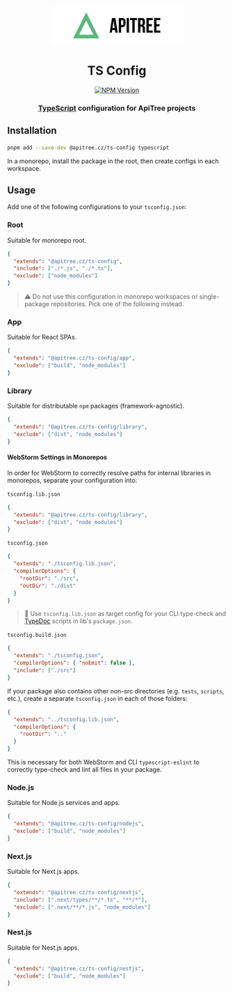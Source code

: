 <div align="center">

<a href="https://github.com/ApiTreeCZ">
<img alt="ApiTree s.r.o." src="../../public/apitree-logo.png" width="308" />
</a>

# TS Config

[![NPM Version](https://img.shields.io/npm/v/%40apitree.cz%2Fts-config)](https://www.npmjs.com/package/@apitree.cz/ts-config)

### [TypeScript](https://typescriptlang.org) configuration for ApiTree projects

</div>

## Installation

```bash
pnpm add --save-dev @apitree.cz/ts-config typescript
```

In a monorepo, install the package in the root, then create configs in each workspace.

## Usage

Add one of the following configurations to your `tsconfig.json`:

### Root

Suitable for monorepo root.

```json
{
  "extends": "@apitree.cz/ts-config",
  "include": ["./*.js", "./*.ts"],
  "exclude": ["node_modules"]
}
```

> ⚠️ Do not use this configuration in monorepo workspaces or single-package repositories. Pick one of the following
> instead.

### App

Suitable for React SPAs.

```json
{
  "extends": "@apitree.cz/ts-config/app",
  "exclude": ["build", "node_modules"]
}
```

### Library

Suitable for distributable `npm` packages (framework-agnostic).

```json
{
  "extends": "@apitree.cz/ts-config/library",
  "exclude": ["dist", "node_modules"]
}
```

#### WebStorm Settings in Monorepos

In order for WebStorm to correctly resolve paths for internal libraries in monorepos, separate your configuration into:

`tsconfig.lib.json`

```json
{
  "extends": "@apitree.cz/ts-config/library",
  "exclude": ["dist", "node_modules"]
}
```

`tsconfig.json`

```json
{
  "extends": "./tsconfig.lib.json",
  "compilerOptions": {
    "rootDir": "./src",
    "outDir": "./dist"
  }
}
```

> 🧠 Use `tsconfig.lib.json` as target config for your CLI type-check and [TypeDoc](../typedoc-config/README.md) scripts in lib's `package.json`.

`tsconfig.build.json`

```json
{
  "extends": "./tsconfig.json",
  "compilerOptions": { "noEmit": false },
  "include": ["./src"]
}
```

If your package also contains other non-src directories (e.g. `tests`, `scripts`, etc.), create a separate `tsconfig.json` in each of those folders:

```json
{
  "extends": "../tsconfig.lib.json",
  "compilerOptions": {
    "rootDir": ".."
  }
}
```

This is necessary for both WebStorm and CLI `typescript-eslint` to correctly type-check and lint all files in your package.

### Node.js

Suitable for Node.js services and apps.

```json
{
  "extends": "@apitree.cz/ts-config/nodejs",
  "exclude": ["build", "node_modules"]
}
```

### Next.js

Suitable for Next.js apps.

```json
{
  "extends": "@apitree.cz/ts-config/nextjs",
  "include": [".next/types/**/*.ts", "**/*"],
  "exclude": [".next/**/*.js", "node_modules"]
}
```

### Nest.js

Suitable for Nest.js apps.

```json
{
  "extends": "@apitree.cz/ts-config/nestjs",
  "exclude": ["build", "node_modules"]
}
```
